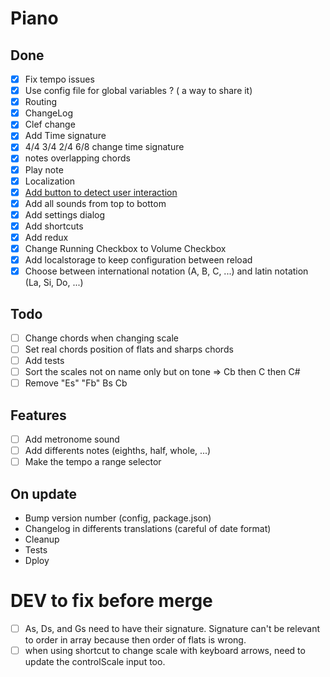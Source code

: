 # Piano

## Done
- [x] Fix tempo issues
- [x] Use config file for global variables ? ( a way to share it)
- [x] Routing
- [x] ChangeLog
- [x] Clef change
- [x] Add Time signature
- [x] 4/4 3/4 2/4 6/8 change time signature
- [x] notes overlapping chords
- [x] Play note
- [x] Localization
- [x] [Add button to detect user interaction](https://developers.google.com/web/updates/2017/09/autoplay-policy-changes#webaudio)
- [x] Add all sounds from top to bottom
- [x] Add settings dialog
- [x] Add shortcuts
- [x] Add redux
- [x] Change Running Checkbox to Volume Checkbox
- [x] Add localstorage to keep configuration between reload
- [x] Choose between international notation (A, B, C, ...) and latin notation (La, Si, Do, ...)

## Todo
- [ ] Change chords when changing scale
- [ ] Set real chords position of flats and sharps chords
- [ ] Add tests
- [ ] Sort the scales not on name only but on tone => Cb then C then C#
- [ ] Remove "Es" "Fb" Bs Cb

## Features
- [ ] Add metronome sound
- [ ] Add differents notes (eighths, half, whole, ...)
- [ ] Make the tempo a range selector

## On update
- Bump version number (config, package.json)
- Changelog in differents translations (careful of date format)
- Cleanup
- Tests
- Dploy

# DEV to fix before merge
- [ ] As, Ds, and Gs need to have their signature. Signature can't be relevant to order in array because then order of flats is wrong.
- [ ] when using shortcut to change scale with keyboard arrows, need to update the controlScale input too.